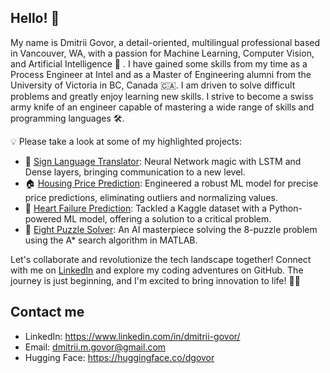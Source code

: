 ## Hello! 👋 

My name is Dmitrii Govor, a detail-oriented, multilingual professional based in Vancouver, WA, with a passion for Machine Learning, Computer Vision, and Artificial Intelligence 🚀 . I have gained some skills from my time as a Process Engineer at Intel and as a Master of Engineering alumni from the University of Victoria in BC, Canada 🇨🇦. I am driven to solve difficult problems and greatly enjoy learning new skills. I strive to become a swiss army knife of an engineer capable of mastering a wide range of skills and programming languages 🛠️. 

💡 Please take a look at some of my highlighted projects:
- 🤟 [Sign Language Translator](https://github.com/dgovor/Sign-Language-Translator/tree/main): Neural Network magic with LSTM and Dense layers, bringing communication to a new level.
- 🏠 [Housing Price Prediction](https://github.com/dgovor/Housing-Price-Prediction-Python): Engineered a robust ML model for precise price predictions, eliminating outliers and normalizing values.
- 💓 [Heart Failure Prediction](https://github.com/dgovor/Heart-Failure-Prediction): Tackled a Kaggle dataset with a Python-powered ML model, offering a solution to a critical problem.
- 🧩 [Eight Puzzle Solver](https://github.com/dgovor/Eight-Puzzle-Solver): An AI masterpiece solving the 8-puzzle problem using the A* search algorithm in MATLAB.

Let's collaborate and revolutionize the tech landscape together! Connect with me on [LinkedIn](https://www.linkedin.com/in/dmitrii-govor/) and explore my coding adventures on GitHub. The journey is just beginning, and I'm excited to bring innovation to life! 🚀✨

## Contact me

* LinkedIn: https://www.linkedin.com/in/dmitrii-govor/
* Email: dmitrii.m.govor@gmail.com
* Hugging Face: https://huggingface.co/dgovor

<!---
dgovor/dgovor is a ✨ special ✨ repository because its `README.md` (this file) appears on your GitHub profile.
You can click the Preview link to take a look at your changes.
--->
